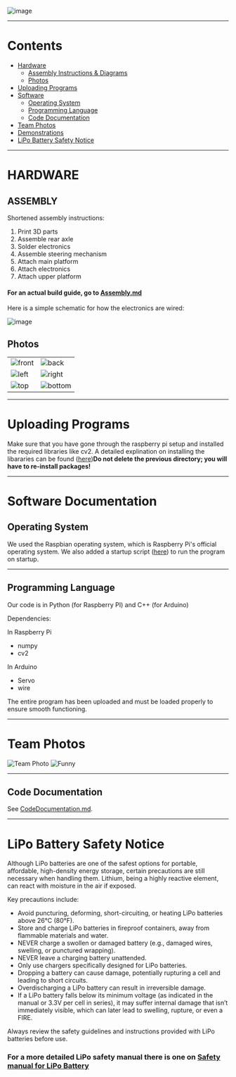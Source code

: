 ![image](https://github.com/user-attachments/assets/b2506d6d-198f-4292-959a-80ea138a93a4)
***

# Contents
* [Hardware](#hardware)
    * [Assembly Instructions & Diagrams](#assembly.md)
    * [Photos](#photos)
* [Uploading Programs](#uploading-programs)
* [Software](#software-documentation)
    * [Operating System](#operating-system)
    * [Programming Language](#programming-language)
    * [Code Documentation](#code-documentation)
* [Team Photos](#team-photos)
* [Demonstrations](#demonstration-video)
* [LiPo Battery Safety Notice](#lipo-battery-safety-notice)



***

# HARDWARE

## ASSEMBLY

Shortened assembly instructions:
1. Print 3D parts
2. Assemble rear axle
3. Solder electronics
4. Assemble steering mechanism
5. Attach main platform
6. Attach electronics
7. Attach upper platform

#### **For an actual build guide, go to [Assembly.md](./assembly.md)**

Here is a simple schematic for how the electronics are wired:


![image](https://github.com/user-attachments/assets/723035cc-10ee-4c7d-9646-833954e1d946)

## Photos
|                                |                                  |
| ------------------------------ | -------------------------------- |
| ![front](./Vehicle%20Photos/front.jpg) | ![back](./Vehicle%20Photos/back.jpg)     |
| ![left](./Vehicle%20Photos/left.jpg)   | ![right](./Vehicle%20Photos/right.jpg)   |
| ![top](./Vehicle%20Photos/top.jpg)     | ![bottom](./Vehicle%20Photos/bottom.jpg) |

***

# Uploading Programs

Make sure that you have gone through the raspberry pi setup and installed the required libraries like cv2. A detailed explination on installing the libararies can be found
 ([here](./assembly.md#board-setup))**Do not delete the previous directory; you will have to re-install packages!**

***

# Software Documentation

## Operating System

We used the Raspbian operating system, which is Raspberry Pi's official operating system. We also added a startup script ([here](./assembly.md#board-setup)) to run the program on startup.

***

## Programming Language

Our code is in Python (for Raspberry PI) and C++ (for Arduino)

Dependencies:

In Raspberry Pi

* numpy
* cv2
  
In Arduino

* Servo
* wire

The entire program has been uploaded and must be loaded properly to ensure smooth functioning. 

***


# Team Photos

![Team Photo](./Team%20Photos/Team%20Image.jpg)
![Funny](./Team%20Photos/Funny%20Image.jpg)

***

## Code Documentation

See [CodeDocumentation.md](./CodeDocumentation.md).

***


# LiPo Battery Safety Notice

Although LiPo batteries are one of the safest options for portable, affordable, high-density energy storage, certain precautions are still necessary when handling them. Lithium, being a highly reactive element, can react with moisture in the air if exposed.

Key precautions include:
- Avoid puncturing, deforming, short-circuiting, or heating LiPo batteries above 26°C (80°F).
- Store and charge LiPo batteries in fireproof containers, away from flammable materials and water.
- NEVER charge a swollen or damaged battery (e.g., damaged wires, swelling, or punctured wrapping).
- NEVER leave a charging battery unattended.
- Only use chargers specifically designed for LiPo batteries.
- Dropping a battery can cause damage, potentially rupturing a cell and leading to short circuits.
- Overdischarging a LiPo battery can result in irreversible damage.
- If a LiPo battery falls below its minimum voltage (as indicated in the manual or 3.3V per cell in series), it may suffer internal damage that isn’t immediately visible, which can later lead to swelling, rupture, or even a FIRE.

Always review the safety guidelines and instructions provided with LiPo batteries before use.

### For a more detailed LiPo safety manual there is one on [Safety manual for LiPo Battery](https://www.ehs.washington.edu/system/files/resources/lithium-battery-safety.pdf)
